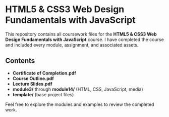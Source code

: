 # HTML5 & CSS3 Web Design Fundamentals with JavaScript

This repository contains all coursework files for the **HTML5 & CSS3 Web Design Fundamentals with JavaScript** course. I have completed the course and included every module, assignment, and associated assets.

## Contents

* **Certificate of Completion.pdf**
* **Course Outline.pdf**
* **Lecture Slides.pdf**
* **module3/** through **module14/** (HTML, CSS, JavaScript, media)
* **template/** (base project files)

Feel free to explore the modules and examples to review the completed work.
